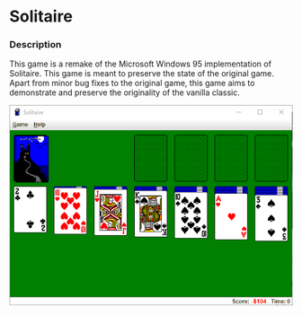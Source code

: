 # Solitaire

### Description
This game is a remake of the Microsoft Windows 95 implementation of Solitaire. This game is meant to preserve the state of the original game. Apart from minor bug fixes to the original game, this game aims to demonstrate and preserve the originality of the vanilla classic.

![](README.gif)